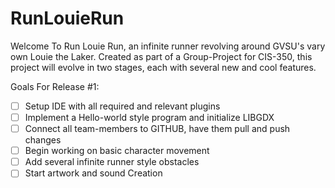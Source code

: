 # RunLouieRun

Welcome To Run Louie Run, an infinite runner revolving around GVSU's vary own Louie the Laker.
Created as part of a Group-Project for CIS-350, this project will evolve in two stages, each with
several new and cool features.

Goals For Release #1: 
- [ ] Setup IDE with all required and relevant plugins 
- [ ] Implement a Hello-world style program and initialize LIBGDX
- [ ] Connect all team-members to GITHUB, have them pull and push changes
- [ ] Begin working on basic character movement 
- [ ] Add several infinite runner style obstacles
- [ ] Start artwork and sound Creation
